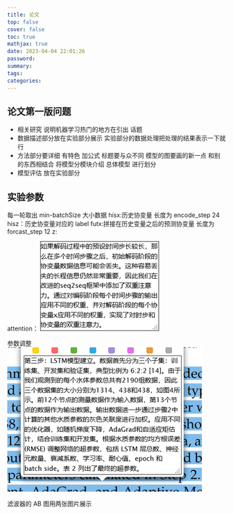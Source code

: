 ```yaml
---
title: 论文
top: false
cover: false
toc: true
mathjax: true
date: 2023-04-04 22:01:26
password:
summary:
tags:
categories:
---
```


## 论文第一版问题

- 相关研究 说明机器学习热门的地方在引出 话题
- 数据描述部分放在实验部分展示 实验部分的数据处理把处理的结果表示一下就行
- 方法部分要详细 有特色 加公式 标题要与众不同 模型的图要画的新一点 和别的东西相结合 将模型分模块介绍 总体模型 进行划分
- 模型评估 放在实验部分

## 实验参数

每一轮取出 min-batchSize 大小数据
hisx:历史协变量 长度为 encode_step 24
hisz：历史协变量对应的 label
futx:拼接在历史变量之后的预测协变量 长度为 forcast_step 12
z:

attention：
![asset_img](论文/2023-04-07-10-01-53.png)

参数调整
![asset_img](论文/2023-04-10-13-53-15.png)

滤波器的 AB 图用两张图片展示

